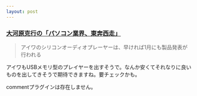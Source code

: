 ```yaml
---
layout: post
---
```

<h3><a href="http://pc.watch.impress.co.jp/docs/2004/0106/gyokai82.htm">大河原克行の「パソコン業界、東奔西走」</a></h3>
<blockquote><p>アイワのシリコンオーディオプレーヤーは、早ければ1月にも製品発表が行われる</p>
</blockquote>
<p>アイワもUSBメモリ型のプレイヤーを出すそうで。なんか安くてそれなりに良いものを出してきそうで期待できますね。要チェックかも。</p>
<p><span class="error">commentプラグインは存在しません。</span> </p>
